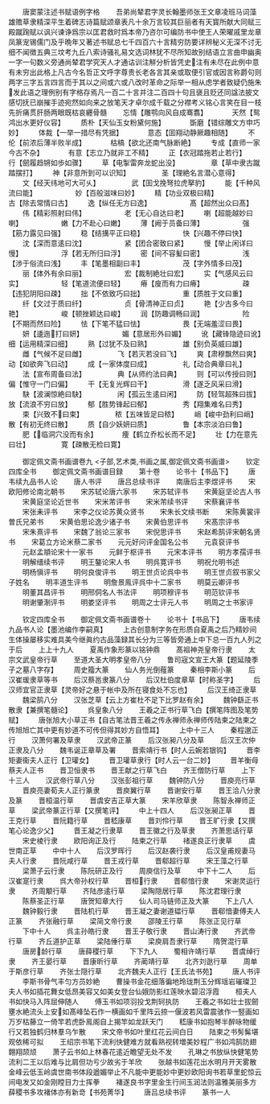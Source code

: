 <!-- { "loadSidebar": true } -->
　　唐窦蒙注述书赋语例字格
　　吾弟尚辇君字灵长翰墨师张王文章凌班马词藻雄赡草隶精深平生着碑志诗篇赋颂章表凡十余万言较其巨丽者有天寳所献大同赋三殿蹴踘赋以讽兴谏诤爲宗以匡君救时爲本帝乃咨尔可编防书中使王人荣曜戚里龙章凤篆宠锡儒门及乎晩年又著述书赋总七千四百六十言精穷防要详辨秘义无深不讨无细不闻徴五典三坟考九丘八索诗骚礼易文选词林犹不尽所知故别结语立言曲申幽奥一字一句数义旁通尚辇君学究天人才通诂训注觧分析皆凭史注有未尽在此例中意有未穷出此格上凡古今名哲正文呼字尊贵长老各言其亲或取便引官或因言称爵句则两字三字五言四言而于其以之间或六或八改时革命之际举一相从虑学者致疑仍施朱发此语之理例别有字格存焉凡一百二十言并注二百四十句且襃且贬还同諡法披文感切抚已崩摧手迹宛然如向来之放笔天才卓尔成千载之分襟考义铭心言笑在目一枝先折痛贯肝肠两眼既枯哀纒骨髓
　　忘情【雕鹗向风自成骞翥】　　　　天然【鸳鸿出水更好仪容】
　　质朴【天仙玉女粉黛何施】　　　　斲磨【错综雕文方申巧妙】
　　体裁【一举一措尽有凭据】　　　　意态【囬翔动静厥趣相随】
　　不伦【前浓后薄半败半成】　　　　枯槁【欲北还南气脉断絶】
　　专成【直师一家今古不杂】　　　　有意【志立乃就非工不精】
　　正【衣冠踏拖若止若行】　　　　　行【劒履趋锵如歩如骤】
　　草【电掣雷奔龙蛇出没】　　　　　章【草中隶古蹴踏摆打】
　　神【非意所到可以识知】　　　　　圣【理絶名言潜心意得】
　　文【经天纬地可大可乆】　　　　　武【囬戈挽弩拉虎拏豹】
　　能【千种风流曰能】　　　　　　妙【百般滋味曰妙】
　　精【功业双极曰精】　　　　　　古【除去常情曰古】
　　逸【纵任无方曰逸】　　　　　　髙【超然出众曰髙】
　　伟【精彩照射曰伟】　　　　　　老【无心自达曰老】
　　喇【超能越妙曰喇】　　　　　　嫩【力不赴心曰嫩】
　　薄【阙于员备曰薄】　　　　　　强【筋力露见曰强】
　　稳【结搆平正曰稳】　　　　　　快【兴趣不停曰快】
　　沈【深而意逺曰沈】　　　　　　紧【团合密致曰紧】
　　慢【举止闲详曰慢】　　　　　　浮【若无所归曰浮】
　　密【间不容髪曰密】　　　　　　浅【渉于俗流曰浅】
　　丰【笔墨相副曰丰】　　　　　　茂【字外情多曰茂】
　　丽【体外有余曰丽】　　　　　　宏【裁制絶壮曰宏】
　　实【气感风云曰实】　　　　　　轻【笔道流便曰轻】
　　瘠【廋而有力曰瘠】　　　　　　疎【违犯阴阳曰疎】
　　拙【不依致巧曰拙】　　　　　　重【质胜于文曰重】
　　纤【文过于质曰纤】　　　　　　贞【骨清神正曰贞】
　　艳【少古多今曰艳】　　　　　　峻【顿挫颖达曰峻】
　　润【防趣调畅曰润】　　　　　　险【不期而然曰险】
　　怯【下笔不猛曰怯】　　　　　　畏【无端羞涩曰畏】
　　妍【逶迤打曰妍】　　　　　　媚【意居形外曰媚】
　　讹【藏锋隐迹曰讹】　　　　　细【运用精深曰细】
　　熟【过犹不及曰熟】　　　　　雄【别负英威曰雄】
　　雌【气候不足曰雌】　　　　　飞【若灭若没曰飞】
　　爽【肃穆飘然曰爽】　　　　　动【如欲奔飞曰动】
　　成【一家体度曰成】　　　　　礼【动合典章曰礼】
　　法【宣布周备曰法】　　　　　典【从师约法曰典】
　　则【可以传授曰则】　　　　　偏【惟守一门曰偏】
　　干【无复光辉曰干】　　　　　滑【遂乏风采曰滑】
　　駃【波澜惊絶曰駃】　　　　　闲【孤云生逺曰闲】
　　防【轻驾超殊曰拔】　　　　　放【流浪不穷曰放】
　　郁【胜势锋起曰郁】　　　　　秀【翔集难名曰秀】
　　束【兴致不曰束】　　　　　秾【五味皆足曰秾】
　　峭【峻中劲利曰峭】　　　　　散【有初无终曰散】
　　质【自少妖妍曰质】　　　　　鲁【本宗淡泊曰鲁】
　　肥【临洞穴没而有余】　　　　痩【鹤立乔松长而不足】
　　壮【力在意先曰壮】　　　　　寛【疎散无检曰寛】















　　御定佩文斋书画谱卷九
<子部,艺术类,书画之属,御定佩文斋书画谱>
　　钦定四库全书
　　御定佩文斋书画谱目録
　　第十卷
　　论书十【书品下】
　　唐韦续九品书人论
　　唐人书评
　　唐吕总续书评
　　南唐后主李煜评书
　　宋欧阳修论南北朝书
　　宋苏轼论唐六家书
　　宋苏轼评书
　　宋黄庭坚论古人书
　　宋黄庭坚论近世书
　　宋米芾评书
　　宋米芾续书评
　　宋蔡襄评书
　　宋张耒评书
　　宋李之仪论苏黄众贤书
　　宋朱长文续书断
　　宋陈黄裳评曽氏兄弟书
　　宋黄伯思论逸少诸子书
　　宋黄伯思评书
　　宋髙宗评书
　　宋朱熹评书
　　宋魏了翁论三家书
　　宋倪思评书
　　宋赵希鹄评宋朝名贤书
　　宋葛立方论米蔡二家书
　　元元好问评金国名公书
　　元袁裒评书
　　元赵孟頫论宋十一家书
　　元鲜于枢评书
　　元宋本评书
　　明方孝孺评书
　　明解缙续书评
　　明王鏊论宋人书
　　明呉寛评书
　　明祝允明书述
　　明杨愼评书
　　明何良俊评书
　　明王世贞论呉中书
　　明王世贞叙书家父子姓名
　　明丰道生评书
　　明詹景鳯评呉中十二家书
　　明莫云卿评书
　　明董其昌评书
　　明邢侗名人书法评
　　明项穆评书
　　明范钦评书
　　明谢肇淛评书
　　明娄坚评书
　　明周之士评元人书
　　明周之士书家评











　　钦定四库全书
　　御定佩文斋书画谱卷十
　　论书十【书品下】
　　唐韦续九品书人论【墨池编作李嗣真】
　　上古创意制字务在形质自夏禹之后乃精妙间生体操屡移实难具美今继眞约古品藻録其长分为三等皆旁通上中下总一百九人列之于后
　　上上十九人
　　夏禹作象形篆以铭钟鼎
　　髙祖神尧皇帝行隶
　　太宗文武皇帝行草
　　至道大圣大明孝皇帝八分
　　鲁司宼文宣王大篆【题延陵季子之墓八字存】
　　周史籀大篆
　　仙人务光倒薤篆
　　秦相李斯小篆
　　后汉崔瑗隶草等书
　　后汉蔡邕隶篆八分
　　后汉杜伯度章草【时称圣字】
　　后汉师宜官正隶草【灵帝好之悬于帐中及所在寝食处不忘也】
　　后汉王绮正隶草
　　魏梁鹄八分
　　汉张芝草【云上方崔杜不足下比罗赵有余】
　　魏钟繇正书散隶【兼撰笔髓论】
　　呉皇象八分
　　王羲之正书行草飞白【撰笔阵图及笔势赋】
　　唐张旭大小草正书【自古笔法晋王羲之传永禅师永禅师传陆柬之陆柬之传旭旭亡其中更有妙道不可传但得其妙方自悟耳】
　　上中十三人
　　秦程邈正行
　　汉萧何署及草隶
　　汉武帝正篆
　　后汉张昶八分及草
　　后汉王次仲正隶及八分
　　魏韦诞正章草及署
　　晋索靖行书【时人云婉若银钩】
　　晋李矩妻衞夫人正行【卫瓘女】
　　晋卫瓘草隶行【时人云一台二妙】
　　晋羊衡母蔡夫人正书
　　晋卫恒隶书
　　晋王献之行草飞白
　　齐王僧防行草
　　上下十三人
　　汉武帝行草八分
　　汉张彭祖行草
　　魏钟防八分
　　晋庾亮行草
　　晋庾亮妻荀夫人正行篆隶
　　晋庾翼行草
　　晋谢安行草
　　晋王洽八分隶及篆
　　晋桓温行草
　　晋虞安吉正草大篆
　　宋羊欣草隶
　　陈智永禅师正草
　　梁武帝篆正行草【又撰笔评】
　　中上十四人
　　后汉张昶正草
　　晋王克行草
　　晋阮籍行草
　　晋嵇康草
　　晋刘伶行草
　　晋王旷行隶【又撰笔心论逸少父】
　　晋王凝之行隶草
　　晋王徽之行及草隶
　　齐萧思话行草
　　宋史棱行隶
　　欧阳询正及行
　　陆柬之行草
　　禇遂良正行隶草
　　虞世南正草
　　中中十人
　　后汉罗晖行
　　后汉赵袭行隶
　　后汉皇甫规妻马夫人行隶
　　晋阮咸行草
　　晋王戎行草
　　晋郗超行草
　　宋王藻之行草
　　梁萧子云行隶
　　陈阮研正及行
　　周庾信行及草
　　中下十二人
　　后汉崔寔行隶
　　呉大帝孙权行草
　　晋桓行隶
　　晋郗愔行隶
　　宋谢灵运行隶
　　齐周颙行草
　　齐陆彦逺行草
　　梁陶隠居行草
　　陈沈君理行隶
　　陈蔡圣正行草
　　唐贺知章大行
　　仙人司马链师正及大篆
　　下上八人
　　魏钟毅行隶
　　晋陆机行草
　　晋王凝之妻谢道韫行草
　　晋郗愔妻傅夫人正篆
　　齐张融行草
　　梁简文帝行隶
　　邵陵王行草
　　陈张正见行草
　　下中十人
　　呉主孙皓行隶
　　晋王子敬行隶
　　晋山涛行隶
　　齐武帝行草
　　齐丘道护正草
　　梁陆倕行草
　　梁庾肩吾隶行草
　　隋贺混行草
　　唐房龄行草
　　唐薛稷行草
　　下下九人
　　蜀相许靖行草
　　晋虞绰行隶
　　齐王晏行草
　　晋康昕行草
　　齐蔺靖行草
　　北齐刘逖行草
　　周单于斯彦行草
　　齐张士隠行草
　　北齐魏夫人正行【王氏法书苑】
　　唐人书评
　　李斯书骨气丰匀方员妙絶
　　曹操书金花细落徧地玲珑荆玉分辉瑶岩璀璨卫夫人书如插花舞女低昂美容又如美女登台仙娥防影红莲映水碧沼浮霞
　　桓夫人书如快马入阵屈伸随人
　　傅玉书如项羽投戈荆轲执防
　　王羲之书如壮士拔劒壅水絶流头上安如髙峰坠石作一横画如千里阵云捺一偃波若风雷震骇作一竪画如万岁枯藤立一倚竿若虎卧鳯阁自上揭竿如龙跃天门
　　嵇康书如抱琴半醉咏物缓行又若独鹤归林羣乌乍散
　　宋文帝书如叶里红花云间白日
　　陆柬之书髣髴堪观依稀可拟
　　王绍宗书笔下流利快健难方就看熟视转増美妙程广书如鸿鹄防翅翺翔颉颃
　　萧子云书如上林春花逺近瞻望无处不发
　　孔琳之书放纵快健笔势流利二王以后难与比肩但功亏少故劣于羊欣
　　张越书如莲花出水明月开天雾散金峰云低玉岭虞世南书体段遒媚举止不凡能中更能妙中更妙欧阳询书若草里蛇惊云间电发又如金刚瞠目力士挥拳
　　褚遂良书字里金生行间玉润法则温雅美丽多方薛稷书多攻褚体亦有新竒【书苑菁华】
　　唐吕总续书评
　　篆书一人
